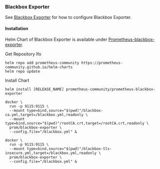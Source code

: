 ### Blackbox Exporter
See [Blackbox Exporter](https://github.com/prometheus/blackbox_exporter) for how to configure Blackbox Exporter.
#### Installation
Helm Chart of Blackbox Exporter is available under 
[Prometheus-blackbox-exporter](https://github.com/prometheus-community/helm-charts/tree/main/charts/prometheus-blackbox-exporter).

Get Repository Ifo
```
helm repo add prometheus-community https://prometheus-community.github.io/helm-charts
helm repo update
```

Install Chart
```
helm install [RELEASE_NAME] prometheus-community/prometheus-blackbox-exporter
```

```
docker \
  run -p 9115:9115 \
  --mount type=bind,source="$(pwd)"/blackbox-ca.yml,target=/blackbox.yml,readonly \
  --mount type=bind,source="$(pwd)"/rootCA.crt,target=/rootCA.crt,readonly \
  prom/blackbox-exporter \
  --config.file="/blackbox.yml" &
```

```
docker \
  run -p 9115:9115 \
  --mount type=bind,source="$(pwd)"/blackbox-tls-insecure.yml,target=/blackbox.yml,readonly \
  prom/blackbox-exporter \
  --config.file="/blackbox.yml" &
```
